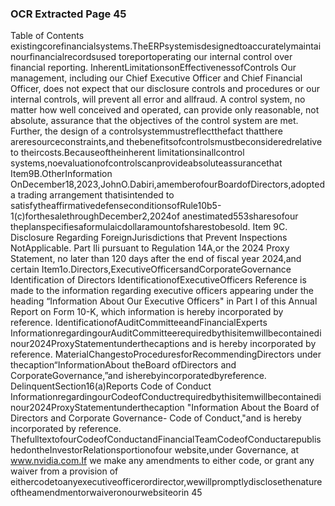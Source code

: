 ### OCR Extracted Page 45

Table of Contents
existingcorefinancialsystems.TheERPsystemisdesignedtoaccuratelymaintainourfinancialrecordsused toreportoperating
our internal control over financial reporting.
InherentLimitationsonEffectivenessofControls
Our management, including our Chief Executive Officer and Chief Financial Officer, does not expect that our disclosure controls and
procedures or our internal controls, will prevent all error and allfraud. A control system, no matter how well conceived and operated,
can provide only reasonable, not absolute, assurance that the objectives of the control system are met. Further, the design of a
controlsystemmustreflectthefact thatthere areresourceconstraints,and thebenefitsofcontrolsmustbeconsideredrelative to
theircosts.Becauseoftheinherent limitationsinallcontrol systems,noevaluationofcontrolscanprovideabsoluteassurancethat
Item9B.OtherInformation
OnDecember18,2023,JohnO.Dabiri,amemberofourBoardofDirectors,adopted a trading arrangement thatisintended to
satisfytheaffirmativedefenseconditionsofRule10b5-1(c)forthesalethroughDecember2,2024of anestimated553sharesofour
theplanspecifiesaformulaicdollaramountofsharestobesold.
Item 9C. Disclosure Regarding ForeignJurisdictions that Prevent Inspections
NotApplicable.
Part Ili
pursuant to Regulation 14A,or the 2024 Proxy Statement, no later than 120 days after the end of fiscal year 2024,and certain
Item1o.Directors,ExecutiveOfficersandCorporateGovernance
Identification of Directors
IdentificationofExecutiveOfficers
Reference is made to the information regarding executive officers appearing under the heading “Information About Our Executive
Officers" in Part I of this Annual Report on Form 10-K, which information is hereby incorporated by reference.
IdentificationofAuditCommitteeandFinancialExperts
InformationregardingourAuditCommitteerequiredbythisitemwillbecontainedinour2024ProxyStatementunderthecaptions
and is hereby incorporated by reference.
MaterialChangestoProceduresforRecommendingDirectors
under thecaption“InformationAbout theBoard ofDirectors and CorporateGovernance,”and isherebyincorporatedbyreference.
DelinquentSection16(a)Reports
Code of Conduct
InformationregardingourCodeofConductrequiredbythisitemwillbecontainedinour2024ProxyStatementunderthecaption
"Information About the Board of Directors and Corporate Governance- Code of Conduct,"and is hereby incorporated by reference.
ThefulltextofourCodeofConductandFinancialTeamCodeofConductarepublishedontheInvestorRelationsportionofour
website,under Governance, at www.nvidia.com.If we make any amendments to either code, or grant any waiver from a provision of
eithercodetoanyexecutiveofficerordirector,wewillpromptlydisclosethenatureoftheamendmentorwaiveronourwebsiteorin
45